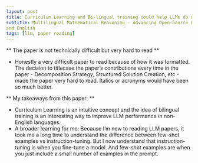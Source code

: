 ```yaml
---
layout: post
title: Curriculum Learning and Bi-lingual training could help LLMs do math in Hindi
subtitle: Multilingual Mathematical Reasoning - Advancing Open-Source LLMs in Hindi and English by Anand et. al.
and English
tags: [llm, paper reading]
---
```


** The paper is not technically difficult but very hard to read **
* Honestly a very difficult paper to read because of how it was formatted. The decision to titlecase the paper’s contributions every time in the paper - Decomposition Strategy, Structured Solution Creation,  etc - made the paper very hard to read. Italics or acronyms would have been so much better.

** My takeaways from this paper: **

* Curriculum Learning is an intuitive concept and the idea of bilingual training is an interesting way to improve LLM performance in non-English languages.
* A broader learning for me: Because I’m new to reading LLM papers, it took me a long time to understand the difference between few-shot examples vs instruction-tuning. But I now understand that instruction-tuning is when you fine-tune a model. And few-shot examples are when you just include a small number of examples in the prompt.